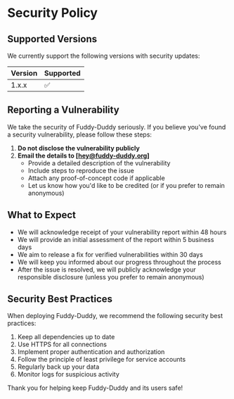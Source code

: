 # Security Policy

## Supported Versions

We currently support the following versions with security updates:

| Version | Supported          |
| ------- | ------------------ |
| 1.x.x   | :white_check_mark: |

## Reporting a Vulnerability

We take the security of Fuddy-Duddy seriously. If you believe you've found a security vulnerability, please follow these steps:

1. **Do not disclose the vulnerability publicly**
2. **Email the details to [hey@fuddy-duddy.org]**
   - Provide a detailed description of the vulnerability
   - Include steps to reproduce the issue
   - Attach any proof-of-concept code if applicable
   - Let us know how you'd like to be credited (or if you prefer to remain anonymous)

## What to Expect

- We will acknowledge receipt of your vulnerability report within 48 hours
- We will provide an initial assessment of the report within 5 business days
- We aim to release a fix for verified vulnerabilities within 30 days
- We will keep you informed about our progress throughout the process
- After the issue is resolved, we will publicly acknowledge your responsible disclosure (unless you prefer to remain anonymous)

## Security Best Practices

When deploying Fuddy-Duddy, we recommend the following security best practices:

1. Keep all dependencies up to date
2. Use HTTPS for all connections
3. Implement proper authentication and authorization
4. Follow the principle of least privilege for service accounts
5. Regularly back up your data
6. Monitor logs for suspicious activity

Thank you for helping keep Fuddy-Duddy and its users safe! 